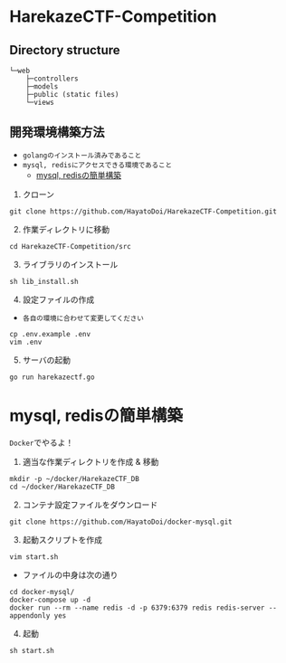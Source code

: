 # HarekazeCTF-Competition

## Directory structure
```
└─web
    ├─controllers
    ├─models
    ├─public (static files)
    └─views
```

## 開発環境構築方法
- `golangのインストール済みであること`
- `mysql, redisにアクセスできる環境であること`
  - [mysql, redisの簡単構築](https://github.com/HayatoDoi/HarekazeCTF-Competition/tree/master/src#mysql,%20redis%E3%81%AE%E7%B0%A1%E5%8D%98%E6%A7%8B%E7%AF%89)
1. クローン
```shell
git clone https://github.com/HayatoDoi/HarekazeCTF-Competition.git
```

2. 作業ディレクトリに移動
```shell
cd HarekazeCTF-Competition/src
```

3. ライブラリのインストール
```
sh lib_install.sh 
```

4. 設定ファイルの作成
- `各自の環境に合わせて変更してください`
```shell
cp .env.example .env
vim .env
```

5. サーバの起動
```shell
go run harekazectf.go
```

# mysql, redisの簡単構築
`Docker`でやるよ！

1. 適当な作業ディレクトリを作成 & 移動
```shell
mkdir -p ~/docker/HarekazeCTF_DB
cd ~/docker/HarekazeCTF_DB
```

2. コンテナ設定ファイルをダウンロード
```shell
git clone https://github.com/HayatoDoi/docker-mysql.git
```

3. 起動スクリプトを作成
```shell
vim start.sh
```

  - ファイルの中身は次の通り
```
cd docker-mysql/
docker-compose up -d
docker run --rm --name redis -d -p 6379:6379 redis redis-server --appendonly yes
```

4. 起動
```shell
sh start.sh
```
